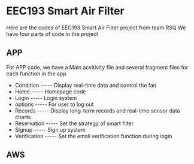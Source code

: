 # EEC193 Smart Air Filter
Here are the codes of EEC193 Smart Air Filter project from team RSQ
We have four parts of code in the project
## APP
For APP code, we have a Main acvitivity file and several fragment files for each function in the app
* Condition ----- Display real-time data and control the fan
* Home ----- Homepage code
* Login ----- Login system
* options ----- For user to log out
* Records ----- Display long-term records and real-time sensor data charts
* Reservation ----- Set the strategy of smart filter
* Signup ----- Sign up system
* Verification ----- Set the email verification function during login
## AWS

